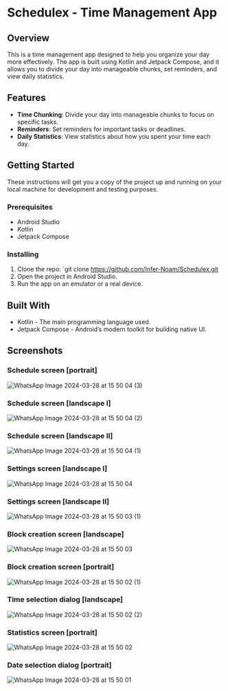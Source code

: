 # Schedulex - Time Management App

## Overview
This is a time management app designed to help you organize your day more effectively. The app is built using Kotlin and Jetpack Compose, and it allows you to divide your day into manageable chunks, set reminders, and view daily statistics.

## Features
- **Time Chunking**: Divide your day into manageable chunks to focus on specific tasks.
- **Reminders**: Set reminders for important tasks or deadlines.
- **Daily Statistics**: View statistics about how you spent your time each day.

## Getting Started
These instructions will get you a copy of the project up and running on your local machine for development and testing purposes.

### Prerequisites
- Android Studio
- Kotlin
- Jetpack Compose

### Installing
1. Clone the repo: `git clone https://github.com/Infer-Noam/Schedulex.git    
2. Open the project in Android Studio.
3. Run the app on an emulator or a real device.

## Built With
- Kotlin - The main programming language used.
- Jetpack Compose - Android’s modern toolkit for building native UI.

## Screenshots
### Schedule screen [portrait]
![WhatsApp Image 2024-03-28 at 15 50 04 (3)](https://github.com/Infer-Noam/Schedulex/assets/145200566/60b56c9f-049e-4465-a036-c1d399110455)
### Schedule screen [landscape I]
![WhatsApp Image 2024-03-28 at 15 50 04 (2)](https://github.com/Infer-Noam/Schedulex/assets/145200566/4b4514ff-e4fa-425c-b4d5-93145fc85828)
### Schedule screen [landscape II]
![WhatsApp Image 2024-03-28 at 15 50 04 (1)](https://github.com/Infer-Noam/Schedulex/assets/145200566/b2c09aaf-83fd-41ce-ac69-ce1189735912)
### Settings screen [landscape I]
![WhatsApp Image 2024-03-28 at 15 50 04](https://github.com/Infer-Noam/Schedulex/assets/145200566/2f5a9255-9f73-456c-8617-e65c156b30d9)
### Settings screen [landscape II]
![WhatsApp Image 2024-03-28 at 15 50 03 (1)](https://github.com/Infer-Noam/Schedulex/assets/145200566/83d7cb5f-9ec6-4071-9274-1f2e9610d043)
### Block creation screen [landscape]
![WhatsApp Image 2024-03-28 at 15 50 03](https://github.com/Infer-Noam/Schedulex/assets/145200566/baa08ea5-fbd6-40d4-a4cf-0421b3faeda4)
### Block creation screen [portrait]
![WhatsApp Image 2024-03-28 at 15 50 02 (1)](https://github.com/Infer-Noam/Schedulex/assets/145200566/ade91f93-b92a-4a17-b9d7-07e0c5f0c827)
### Time selection dialog [landscape]
![WhatsApp Image 2024-03-28 at 15 50 02 (2)](https://github.com/Infer-Noam/Schedulex/assets/145200566/def826ef-9580-4cf6-95e8-68460ca9e7ee)
### Statistics screen [portrait]
![WhatsApp Image 2024-03-28 at 15 50 02](https://github.com/Infer-Noam/Schedulex/assets/145200566/574b4ecc-1db0-46bb-b691-762f6f64cead)
### Date selection dialog [portrait]
![WhatsApp Image 2024-03-28 at 15 50 01](https://github.com/Infer-Noam/Schedulex/assets/145200566/362589fb-1f88-4e3f-b92a-1d4d93158715)
